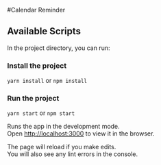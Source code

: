 #Calendar Reminder

## Available Scripts

In the project directory, you can run:

### Install the project

`yarn install` or `npm install`

### Run the project

`yarn start` or `npm start`

Runs the app in the development mode.<br>
Open [http://localhost:3000](http://localhost:3000) to view it in the browser.

The page will reload if you make edits.<br>
You will also see any lint errors in the console.
